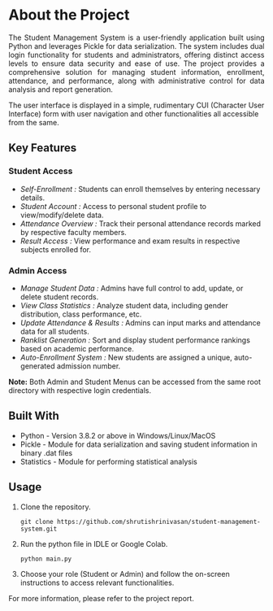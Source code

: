 # About the Project

<p align="justify">
The Student Management System is a user-friendly application built using Python and leverages Pickle for data serialization. The system includes dual login functionality for students and administrators, offering distinct access levels to ensure data security and ease of use. 
The project provides a comprehensive solution for managing student information, enrollment, attendance, and performance, along with administrative control for data analysis and report generation.

The user interface is displayed in a simple, rudimentary CUI (Character User Interface) form with user navigation and other functionalities all accessible from the same.
</p>

## Key Features
### Student Access
- _Self-Enrollment :_ Students can enroll themselves by entering necessary details.
- _Student Account :_ Access to personal student profile to view/modify/delete data.
- _Attendance Overview :_ Track their personal attendance records marked by respective faculty members.
- _Result Access :_ View performance and exam results in respective subjects enrolled for.

### Admin Access
- _Manage Student Data :_ Admins have full control to add, update, or delete student records.
- _View Class Statistics :_ Analyze student data, including gender distribution, class performance, etc.
- _Update Attendance & Results :_ Admins can input marks and attendance data for all students.
- _Ranklist Generation :_ Sort and display student performance rankings based on academic performance.
- _Auto-Enrollment System :_ New students are assigned a unique, auto-generated admission number.

**Note:** Both Admin and Student Menus can be accessed from the same root directory with respective login credentials.

## Built With
- Python - Version 3.8.2 or above in Windows/Linux/MacOS
- Pickle - Module for data serialization and saving student information in binary .dat files
- Statistics - Module for performing statistical analysis

## Usage
1. Clone the repository.
   
   `git clone https://github.com/shrutishrinivasan/student-management-system.git`

2. Run the python file in IDLE or Google Colab.
   
   `python main.py`

3. Choose your role (Student or Admin) and follow the on-screen instructions to access relevant functionalities.

For more information, please refer to the project report.
   
